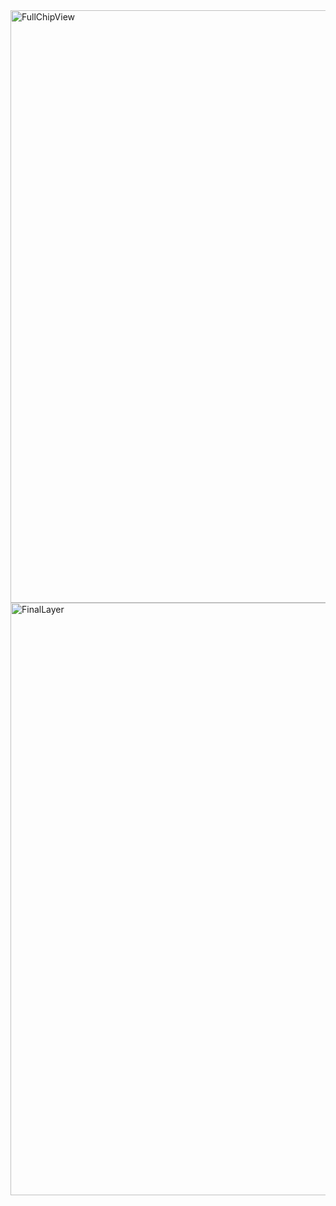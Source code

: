 <img width="1568" height="948" alt="FullChipView" src="https://github.com/user-attachments/assets/076823dd-01c8-4ddb-8940-d2e7acdc89ab" />
<img width="1463" height="948" alt="FinalLayer" src="https://github.com/user-attachments/assets/08bf300b-88ff-47d9-bd47-3ac3c7aa5da1" />
